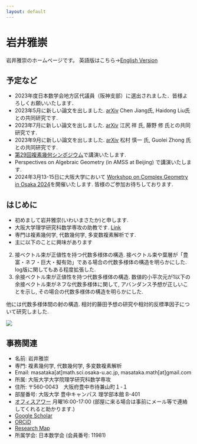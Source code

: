 ```yaml
---
layout: default
---
```


# **岩井雅崇**
岩井雅崇のホームページです。
英語版はこちら→[English Version](https://masataka123.github.io/blog3_e/)

## **予定など**
- 2023年度日本数学会地方区代議員（阪神支部）に選出されました．皆様よろしくお願いいたします．
- 2023年5月に新しい論文を出しました. [arXiv](https://arxiv.org/abs/2303.00268)  Chen Jiang氏, Haidong Liu氏との共同研究です. 
- 2023年7月に新しい論文を出しました. [arXiv](https://arxiv.org/abs/2307.05022)  江尻 祥 氏, 藤野 修 氏との共同研究です. 
- 2023年9月に新しい論文を出しました. [arXiv](https://arxiv.org/abs/2309.09489)  松村 慎一 氏, Guolei Zhong 氏との共同研究です. 
- [第29回複素幾何シンポジウム](https://u-lab.my-pharm.ac.jp/~noda/cnf/kanazawa29.html)で講演いたします.
- Perspectives on Algebraic Geometry (in AMSS at Beijing) で講演いたします. 
- 2024年3月13-15日に大阪大学において [Workshop on Complex Geometry in Osaka 2024](https://masataka123.github.io/complexgeometry_osaka_2024/)を開催いたします. 皆様のご参加お待ちしております. 

<!--
- 2023年度秋冬学期 大阪大学理学部数学科 幾何学基礎２（位相空間論）演義 を担当します. [Link](https://masataka123.github.io/2023_winter_generaltopology/)
- 2023年度秋冬学期 大阪大学 全学共通教育科目 線形代数学入門 (経(161〜)) を担当します.  [Link](https://masataka123.github.io/2023_winter_linearalgebra/)
-->


## **はじめに**
- 初めまして岩井雅崇(いわいまさたか)と申します.
- 大阪大学理学研究科数学専攻の助教です. [Link](http://www.math.sci.osaka-u.ac.jp/staff.html)
- 専門は複素幾何学, 代数幾何学, 多変数複素解析です.
- 主に以下のことに興味があります
2. 接ベクトル束が正値性を持つ代数多様体の構造. 接ベクトル束や葉層が「豊富・ネフ・巨大・擬有効」である場合の代数多様体の構造を明らかにした. log版に関してもある程度拡張した. 
3. 余接ベクトル束が正値性を持つ代数多様体の構造. 数値的小平次元が1以下の余接ベクトル束がネフな代数多様体に関して, アバンダンス予想が正しいことを示し, その場合の代数多様体の構造を明らかにした.

 他には代数多様体間の射の構造.  相対的藤田予想の研究や相対的反標準因子について研究しました.


![](https://masataka123.github.io/blog3/picture/1.jpg )

## **事務関連**
- 名前: 岩井雅崇
- 専門: 複素幾何学, 代数幾何学, 多変数複素解析
- Email: masataka[at]math.sci.osaka-u.ac.jp, masataka.math[at]gmail.com
- 所属: 大阪大学大学院理学研究科数学専攻
- 住所: 〒560-0043　大阪府豊中市待兼山町１-１
- 部屋番号: 大阪大学 豊中キャンパス 理学部本館 B-401
- [オフィスアワー](https://www.mext.go.jp/b_menu/shingi/chukyo/chukyo4/gijiroku/attach/1342526.htm) 月曜16:00-17:00 (部屋に来る場合は事前にメール等で連絡してくれると助かります.)
- [Google Scholar](https://scholar.google.com/citations?hl=ja&user=ZTKnR6QAAAAJ)
- [ORCiD](https://orcid.org/0000-0002-0273-0360)
- [Research Map](https://researchmap.jp/Masataka_iwai)
- 所属学会: 日本数学会 (会員番号: 11981)



